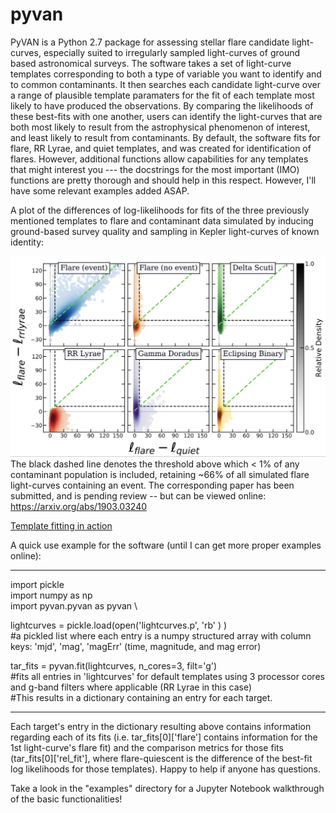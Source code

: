 # pyvan
PyVAN is a Python 2.7 package for assessing stellar flare candidate light-curves, especially suited to irregularly sampled light-curves of ground based astronomical surveys. The software takes a set of light-curve templates corresponding to both a type of variable you want to identify and to common contaminants. It then searches each candidate light-curve over a range of plausible template paramaters for the fit of each template most likely to have produced the observations. By comparing the likelihoods of these best-fits with one another, users can identify the light-curves that are both most likely to result from the astrophysical phenomenon of interest, and least likely to result from contaminants. By default, the software fits for flare, RR Lyrae, and quiet templates, and was created for identification of flares. However, additional functions allow capabilities for any templates that might interest you --- the docstrings for the most important (IMO) functions are pretty thorough and should help in this respect. However, I'll have some relevant examples added ASAP.

A plot of the differences of log-likelihoods for fits of the three previously mentioned templates to flare and contaminant data simulated by inducing ground-based survey quality and sampling in Kepler light-curves of known identity:

![](images/sim_scatters.png)
The black dashed line denotes the threshold above which < 1% of any contaminant population is included, retaining ~66% of all simulated flare light-curves containing an event. The corresponding paper has been submitted, and is pending review --  but can be viewed online: https://arxiv.org/abs/1903.03240

[Template fitting in action](ANIMS.md)

A quick use example for the software (until I can get more proper examples online):

--------------------------------------------------------------------

import pickle \
import numpy as np \
import pyvan.pyvan as pyvan \

lightcurves = pickle.load(open('lightcurves.p', 'rb' ) )\
#a pickled list where each entry is a numpy structured array with column keys: 'mjd', 'mag', 'magErr' (time, magnitude, and mag error)

tar_fits = pyvan.fit(lightcurves, n_cores=3, filt='g')\
#fits all entries in 'lightcurves' for default templates using 3 processor cores and g-band filters where applicable (RR Lyrae in this case) \
#This results in a dictionary containing an entry for each target. 

--------------------------------------------------------------------

Each target's entry in the dictionary resulting above contains information regarding each of its fits (i.e. tar_fits[0]['flare'] contains information for the 1st light-curve's flare fit) and the comparison metrics for those fits (tar_fits[0]['rel_fit'], where flare-quiescent is the difference of the best-fit log likelihoods for those templates). Happy to help if anyone has questions.


Take a look in the "examples" directory for a Jupyter Notebook walkthrough of the basic functionalities!